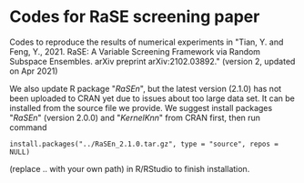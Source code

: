 # Codes for RaSE screening paper
Codes to reproduce the results of numerical experiments in "Tian, Y. and Feng, Y., 2021. RaSE: A Variable Screening Framework via Random Subspace Ensembles. arXiv preprint arXiv:2102.03892." (version 2, updated on Apr 2021)

We also update R package "*RaSEn*", but the latest version (2.1.0) has not been uploaded to CRAN yet due to issues about too large data set. 
It can be installed from the source file we provide. We suggest install packages "*RaSEn*" (version 2.0.0) and "*KernelKnn*" from CRAN first, then 
run command 
```
install.packages("../RaSEn_2.1.0.tar.gz", type = "source", repos = NULL)
```
(replace .. with your own path) in R/RStudio to finish installation.
